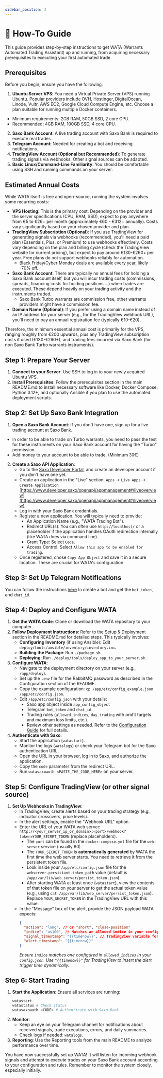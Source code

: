 ```yaml
---
sidebar_position: 2
---
```


# 🍻  How-To Guide

This guide provides step-by-step instructions to get WATA (Warrants Automated Trading Assistant) up and running, from acquiring necessary prerequisites to executing your first automated trade.

## Prerequisites

Before you begin, ensure you have the following:

1. **Ubuntu Server VPS**: You need a Virtual Private Server (VPS) running Ubuntu. Popular providers include OVH, Hostinger, DigitalOcean, Linode, Vultr, AWS EC2, Google Cloud Compute Engine, etc. Choose a plan suitable for running multiple Docker containers.

- Minimum requirements: 2GB RAM, 50GB SSD, 2 core CPU.
- Recommended: 4GB RAM, 100GB SSD, 4 core CPU.

2. **Saxo Bank Account**: A live trading account with Saxo Bank is required to execute real trades.
3. **Telegram Account**: Needed for creating a bot and receiving notifications.
4. **TradingView Account (Optional but Recommended)**: To generate trading signals via webhooks. Other signal sources can be adapted.
5. **Basic Linux/Command-Line Familiarity**: You should be comfortable using SSH and running commands on your server.

## Estimated Annual Costs

While WATA itself is free and open-source, running the system involves some recurring costs:

* **VPS Hosting**: This is the primary cost. Depending on the provider and the server specifications (CPU, RAM, SSD), expect to pay anywhere from €5 to €26+ per month (approximately €60 - €312+ annually). Costs vary significantly based on your chosen provider and plan.
* **TradingView Subscription (Optional)**: If you use TradingView for generating signals via webhooks (recommended), you'll need a paid plan (Essentials, Plus, or Premium) to use webhooks effectively. Costs vary depending on the plan and billing cycle (check the TradingView website for current pricing), but expect to pay around €130-€260+ per year. Free plans do not support webhooks reliably for automation.
    * Black Friday/Cyber Monday deals are available every year, likely -70% off.
* **Saxo Bank Account**: There are typically no annual fees for holding a Saxo Bank account itself, but you will incur trading costs (commissions, spreads, financing costs for holding positions ...) when trades are executed. These depend heavily on your trading activity and the instruments traded.
    * Saxo Bank Turbo warrants are commission free, other warrants providers might have a commission fee.
* **Domain Name (Optional)**: If you prefer using a domain name instead of an IP address for your server (e.g., for the TradingView webhook URL), you'll need to pay an annual registration fee (typically €10-€20).

Therefore, the minimum essential annual cost is primarily for the VPS, ranging roughly from €200 upwards, plus any TradingView subscription costs if used (€130-€260+), and trading fees incurred via Saxo Bank (for non Saxo Bank Turbo warrants instruments).

## Step 1: Prepare Your Server

1. **Connect to your Server**: Use SSH to log in to your newly acquired Ubuntu VPS.
2. **Install Prerequisites**: Follow the prerequisites section in the main README.md to install necessary software like Docker, Docker Compose, Python 3.12+, and optionally Ansible if you plan to use the automated deployment scripts.

## Step 2: Set Up Saxo Bank Integration

1. **Open a Saxo Bank Account**: If you don't have one, sign up for a live trading account at [Saxo Bank](https://www.home.saxo/).

- In order to be able to trade on Turbo warrants, you need to pass the test for these instruments on your Saxo Bank account for having the "Turbo" permission.
- Add money to your account to be able to trade. (Minimum 30€)

2. **Create a Saxo API Application**:
    * Go to the [Saxo Developer Portal](https://www.developer.saxo), and create an developer account if you don't have one yet.
    * Create an application in the "Live" section. `Apps` -> `Live Apps` -> `Create Application` [https://www.developer.saxo/openapi/appmanagement#/liveoverview](https://www.developer.saxo/openapi/appmanagement#/liveoverview)
    * Log in with your Saxo Bank credentials.
    * Register a new application. You will typically need to provide:
        * An Application Name (e.g., "WATA Trading Bot").
        * Redirect URL(s): You can often use `http://localhost/` or a placeholder if the application handles OAuth redirection internally (like WATA does via command line).
        * Grant Type: Select `Code`.
        * Access Control: Select `Allow this app to be enabled for trading`.
    * Once registered, chose `Copy App Object` and save it in a secure location. These are crucial for WATA's configuration.

## Step 3: Set Up Telegram Notifications

You can follow the instructions [here](https://gist.github.com/nafiesl/4ad622f344cd1dc3bb1ecbe468ff9f8a) to create a bot and get the `bot_token`, and `chat_id`.

## Step 4: Deploy and Configure WATA

1. **Get the WATA Code**: Clone or download the WATA repository to your computer.
2. **Follow Deployment Instructions**: Refer to the Setup & Deployment section in the README.md for detailed steps. This typically involves:
    * **Configuring Inventory** (if using Ansible): Edit `deploy/tools/ansible/inventory/inventory.ini`.
    * **Building the Package**: Run `./package.sh`.
    * **Deploying**: Run `./deploy/tools/deploy_app_to_your_server.sh`.
3. **Configure WATA**:
    * Navigate to the deployment directory on your server (e.g., `/app/deploy`).
    * Set up the `.env` file for the RabbitMQ password as described in the Configuration section of the README.
    * Copy the example configuration: `cp /app/etc/config_example.json /app/etc/config.json`.
    * Edit `/app/etc/config.json` with your details:
        * Saxo app object inside `app_config_object`
        * Telegram `bot_token` and `chat_id`.
        * Trading rules (`allowed_indices`, `day_trading` with profit targets and maximum loss limits, etc.).
        * Review other settings as needed. Refer to the [Configuration Guide](./configuration) for full details.
4. **Authenticate with Saxo**:
    * Start the application (`watastart`).
    * Monitor the logs (`watalogs`) or check your Telegram bot for the Saxo authentication URL.
    * Open the URL in your browser, log in to Saxo, and authorize the application.
    * Copy the `code` parameter from the redirect URL.
    * Run `watasaxoauth <PASTE_THE_CODE_HERE>` on your server.

## Step 5: Configure TradingView (or other signal source)

1. **Set Up Webhooks in TradingView**:
    * In TradingView, create alerts based on your trading strategy (e.g., indicator crossovers, price levels).
    * In the alert settings, enable the "Webhook URL" option.
    * Enter the URL of your WATA web server: `http://<your_server_ip_or_domain>:<port>/webhook?token=YOUR_SECRET_TOKEN` (replace placeholders).
        * The `port` can be found in the `docker-compose.yml` file for the `web-server` service (usually 80).
        * The `YOUR_SECRET_TOKEN` is **automatically generated** by WATA the first time the web server starts. You need to retrieve it from the persistent token file.
        * Look inside your `/app/etc/config.json` file for the `webserver.persistant.token_path` value (default is `/app/var/lib/web_server/persist_token.json`).
        * After starting WATA at least once (`watastart`), view the contents of that token file on your server to get the actual token value (e.g., using `cat /app/var/lib/web_server/persist_token.json`). Replace `YOUR_SECRET_TOKEN` in the TradingView URL with this value.
    * In the "Message" box of the alert, provide the JSON payload WATA expects:
      ```json
      {
        "action": "long", // or "short", "close-position"
        "indice": "us100", // Matches an allowed indice in your config
        "signal_timestamp": "{{timenow}}", // TradingView variable for current time
        "alert_timestamp": "{{timenow}}"
      }
      ```
      *Ensure `indice` matches one configured in `allowed_indices` in your `config.json`.*
      *Use `"{{timenow}}"` for TradingView to insert the alert trigger time dynamically.*

## Step 6: Start Trading

1. **Start the Application**: Ensure all services are running:
   ```bash
   watastart
   watastatus # Check status
   watasaxoauth <CODE> # Authenticate with Saxo Bank
   ```
2. **Monitor**:
    * Keep an eye on your Telegram channel for notifications about received signals, trade executions, errors, and daily summaries.
    * Check logs if needed: `watalogs`.
3. **Reporting**: Use the Reporting tools from the main README to analyze performance over time.

You have now successfully set up WATA! It will listen for incoming webhook signals and attempt to execute trades on your Saxo Bank account according to your configuration and rules. Remember to monitor the system closely, especially initially. 